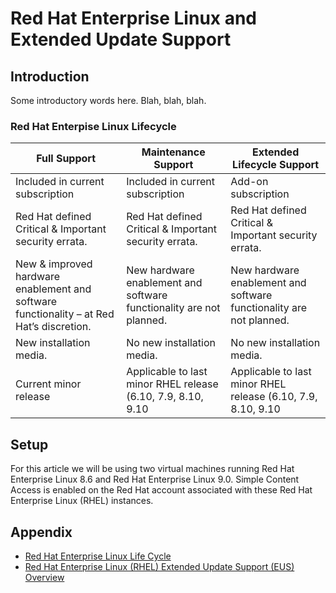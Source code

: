 # Red Hat Enterprise Linux and Extended Update Support

## Introduction

Some introductory words here. Blah, blah, blah.  

### **Red Hat Enterpise Linux Lifecycle**
| Full Support | Maintenance Support | Extended Lifecycle Support |
|--------------|---------------------|----------------------------|
| Included in current subscription | Included in current subscription | Add-on subscription |
| Red Hat defined Critical & Important security errata. | Red Hat defined Critical & Important security errata.| Red Hat defined Critical & Important security errata.| Urgent & (at Red Hat’s discretion) High priority bug fixes. |
| New & improved hardware enablement and software functionality – at Red Hat’s discretion. | New hardware enablement and software functionality are not planned. | New hardware enablement and software functionality are not planned. |
| New installation media. | No new installation media. | No new installation media. | 
| Current minor release | Applicable to last minor RHEL release (6.10, 7.9, 8.10, 9.10 | Applicable to last minor RHEL release (6.10, 7.9, 8.10, 9.10 |



## Setup
For this article we will be using two virtual machines running Red Hat Enterprise Linux 8.6 and Red Hat Enterprise Linux 9.0.  Simple Content Access is enabled on the Red Hat account associated with these Red Hat Enterprise Linux (RHEL) instances.


## Appendix
- [Red Hat Enterprise Linux Life Cycle](https://access.redhat.com/support/policy/updates/errata)
- [Red Hat Enterprise Linux (RHEL) Extended Update Support (EUS) Overview](https://access.redhat.com/articles/rhel-eus)
